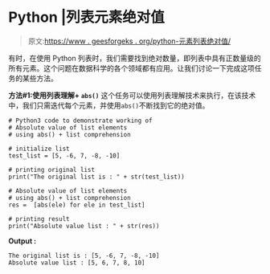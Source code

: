 # Python |列表元素绝对值

> 原文:[https://www . geesforgeks . org/python-元素列表绝对值/](https://www.geeksforgeeks.org/python-absolute-value-of-list-elements/)

有时，在使用 Python 列表时，我们需要找到绝对数量，即列表中具有正数量级的所有元素。这个问题在数据科学的各个领域都有应用。让我们讨论一下完成这项任务的某些方法。

**方法#1:使用列表理解+ `abs()`**
这个任务可以使用列表理解技术来执行，在该技术中，我们只需迭代每个元素，并使用`abs()`不断找到它的绝对值。

```
# Python3 code to demonstrate working of
# Absolute value of list elements
# using abs() + list comprehension

# initialize list
test_list = [5, -6, 7, -8, -10]

# printing original list
print("The original list is : " + str(test_list))

# Absolute value of list elements
# using abs() + list comprehension
res =  [abs(ele) for ele in test_list]

# printing result
print("Absolute value list : " + str(res))
```

**Output :**

```
The original list is : [5, -6, 7, -8, -10]
Absolute value list : [5, 6, 7, 8, 10]

```